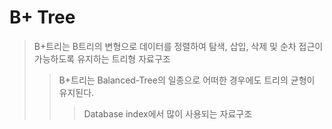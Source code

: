 # B+ Tree

> B+트리는 B트리의 변형으로 데이터를 정렬하여 탐색, 삽입, 삭제 및 순차 접근이 가능하도록 유지하는 트리형 자료구조
>
> > B+트리는 Balanced-Tree의 일종으로 어떠한 경우에도 트리의 균형이 유지된다.
> >
> > > Database index에서 많이 사용되는 자료구조
